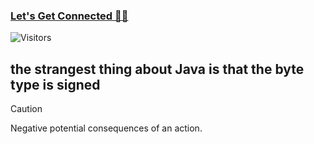 ### [Let's Get Connected 🤝🏻](https://bio.link/rajarshicode)  
![Visitors](https://api.visitorbadge.io/api/visitors?path=RajarshiCode&countColor=%23263759)

## the strangest thing about Java is that the byte type is signed
> [!CAUTION]
> Negative potential consequences of an action.
